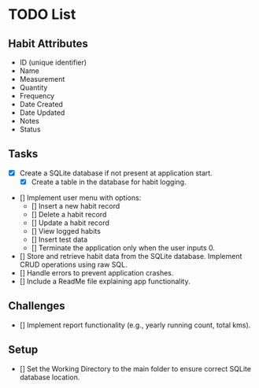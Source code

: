 ﻿# TODO List

## Habit Attributes
- ID (unique identifier)
- Name
- Measurement
- Quantity
- Frequency
- Date Created
- Date Updated
- Notes
- Status

## Tasks
- [x] Create a SQLite database if not present at application start.
    - [x] Create a table in the database for habit logging.
- [] Implement user menu with options:
    - [] Insert a new habit record
    - [] Delete a habit record
    - [] Update a habit record
    - [] View logged habits
    - [] Insert test data
    - [] Terminate the application only when the user inputs 0.
- [] Store and retrieve habit data from the SQLite database. Implement CRUD operations using raw SQL.
- [] Handle errors to prevent application crashes.
- [] Include a ReadMe file explaining app functionality.

## Challenges
- [] Implement report functionality (e.g., yearly running count, total kms).

## Setup
- [] Set the Working Directory to the main folder to ensure correct SQLite database location.

